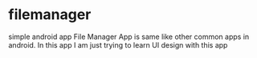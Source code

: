# filemanager
simple android app
File Manager App is same like other common apps in android. In this app I am just trying to learn UI design with this app
